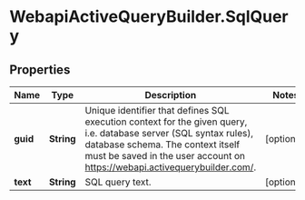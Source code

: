 # WebapiActiveQueryBuilder.SqlQuery

## Properties
Name | Type | Description | Notes
------------ | ------------- | ------------- | -------------
**guid** | **String** | Unique identifier that defines SQL execution context for the given query, i.e. database server (SQL syntax rules),  database schema. The context itself must be saved in the user account on https://webapi.activequerybuilder.com/. | [optional] 
**text** | **String** | SQL query text. | [optional] 


